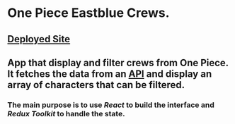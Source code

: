# One Piece Eastblue Crews.

## [Deployed Site](https://onepiece-eastblue-crews.vercel.app/)

## App that display and filter crews from One Piece. <br/>It fetches the data from an [API](https://github.com/AitorGallardo/onepiece_simple_api) and display an array of characters that can be filtered.

### The main purpose is to use *React* to build the interface and *Redux Toolkit* to handle the state. 

